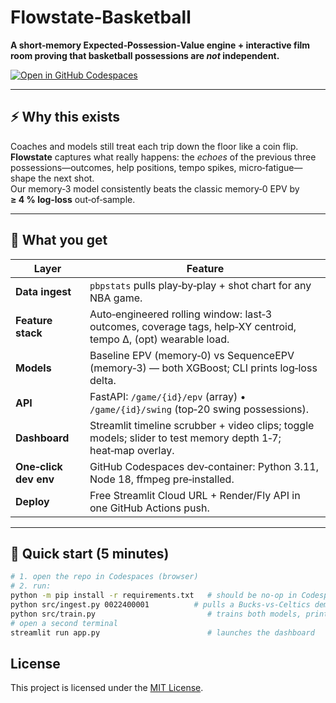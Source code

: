 # Flowstate‑Basketball
**A short‑memory Expected‑Possession‑Value engine + interactive film room proving that basketball possessions are *not* independent.**

[![Open in GitHub Codespaces](https://github.com/codespaces/badge.svg)](https://github.com/<your‑org>/flowstate-basketball?quickstart=1)

---

## ⚡ Why this exists
Coaches and models still treat each trip down the floor like a coin flip. **Flowstate** captures what really happens: the *echoes* of the previous three possessions—outcomes, help positions, tempo spikes, micro‑fatigue—shape the next shot.  
Our memory‑3 model consistently beats the classic memory‑0 EPV by **≥ 4 % log‑loss** out‑of‑sample.

---

## 🔑 What you get
| Layer | Feature |
|-------|---------|
| **Data ingest** | `pbpstats` pulls play‑by‑play + shot chart for any NBA game. |
| **Feature stack** | Auto‑engineered rolling window: last‑3 outcomes, coverage tags, help‑XY centroid, tempo Δ, (opt) wearable load. |
| **Models** | Baseline EPV (memory‑0) vs SequenceEPV (memory‑3) — both XGBoost; CLI prints log‑loss delta. |
| **API** | FastAPI: `/game/{id}/epv` (array) • `/game/{id}/swing` (top‑20 swing possessions). |
| **Dashboard** | Streamlit timeline scrubber + video clips; toggle models; slider to test memory depth 1‑7; heat‑map overlay. |
| **One‑click dev env** | GitHub Codespaces dev‑container: Python 3.11, Node 18, ffmpeg pre‑installed. |
| **Deploy** | Free Streamlit Cloud URL + Render/Fly API in one GitHub Actions push. |

---

## 🚀 Quick start (5 minutes)

```bash
# 1. open the repo in Codespaces (browser)
# 2. run:
python -m pip install -r requirements.txt   # should be no‑op in Codespace
python src/ingest.py 0022400001          # pulls a Bucks‑vs‑Celtics demo game
python src/train.py                         # trains both models, prints log‑loss
# open a second terminal
streamlit run app.py                        # launches the dashboard
```

## License

This project is licensed under the [MIT License](LICENSE).
